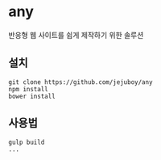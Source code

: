 # any

반응형 웹 사이트를 쉽게 제작하기 위한 솔루션

## 설치 
``` shell
git clone https://github.com/jejuboy/any
npm install
bower install
```

## 사용법 
``` shell
gulp build
...
```
